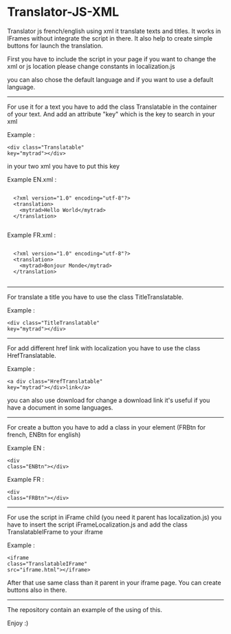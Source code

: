 # Translator-JS-XML
Translator js french/english using xml it translate texts and titles. It works in IFrames without integrate the script in there. It also help to create simple buttons for launch the translation.

First you have to include the script in your page if you want to change the xml or js location please change constants in localization.js

you can also chose the default language and if you want to use a default language.

<hr>

For use it for a text you have to add the class Translatable in the container of your text. And add an attribute "key" which is the key to search in your xml

Example : <pre><code><span><</span>div class="Translatable" key="mytrad"<span>><</span>/div<span>></span></code></pre>

in your two xml you have to put this key

Example EN.xml :
  <pre><code>          
  <span><</span>?xml version="1.0" encoding="utf-8"?<span>></span>
  <span><</span>translation<span>></span>
    <span><</span>mytrad<span>></span>Hello World<span><</span>/mytrad<span>></span>
  <span><</span>/translation<span>></span>
  </pre></code>

Example FR.xml :
  <pre><code>          
  <span><</span>?xml version="1.0" encoding="utf-8"?<span>></span>
  <span><</span>translation<span>></span>
    <span><</span>mytrad<span>></span>Bonjour Monde<span><</span>/mytrad<span>></span>
  <span><</span>/translation<span>></span>
  </pre></code>

<hr>

For translate a title you have to use the class TitleTranslatable.

Example : <pre><code><span><</span>div class="TitleTranslatable" key="mytrad"<span>><</span>/div<span>></span></code></pre>

<hr>

For add different href link with localization you have to use the class HrefTranslatable.

Example : <pre><code><span><a </span>div class="HrefTranslatable" key="mytrad"<span>><</span>/div<span>></span><span>link<</span><span>/a></span></code></pre>

you can also use download for change a download link it's useful if you have a document in some languages.
<hr>

For create a button you have to add a class in your element (FRBtn for french, ENBtn for english)

Example EN : <pre><code><span><</span>div class="ENBtn"<span>><</span>/div<span>></span></code></pre>
Example FR : <pre><code><span><</span>div class="FRBtn"<span>><</span>/div<span>></span></code></pre>

<hr>

For use the script in iFrame child (you need it parent has localization.js) you have to insert the script iFrameLocalization.js and add the class TranslatableIFrame to your iframe

Example : <pre><code><span><</span>iframe class="TranslatableIFrame" src="iframe.html"<span>><</span>/iframe<span>></span></code></pre>

After that use same class than it parent in your iframe page. You can create buttons also in there.

<hr>

The repository contain an example of the using of this.

Enjoy :)
